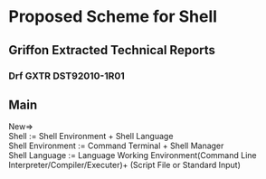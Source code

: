# Proposed Scheme for Shell

## Griffon Extracted Technical Reports

### Drf GXTR DST92010-1R01

## Main

New=>  
Shell := Shell Environment + Shell Language  
Shell Environment := Command Terminal + Shell Manager  
Shell Language := Language Working Environment(Command Line Interpreter/Compiler/Executer)+ (Script File or Standard Input)
